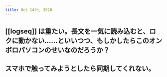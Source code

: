 ```yaml
---
title: Oct 14th, 2020
---
```


## [[logseq]] は重たい。長文を一気に読み込むと、ロクに動かない……といいつつ、もしかしたらこのオンボロパソコンのせいなのだろうか？
## スマホで触ってみようとしたら同期してくれない。
